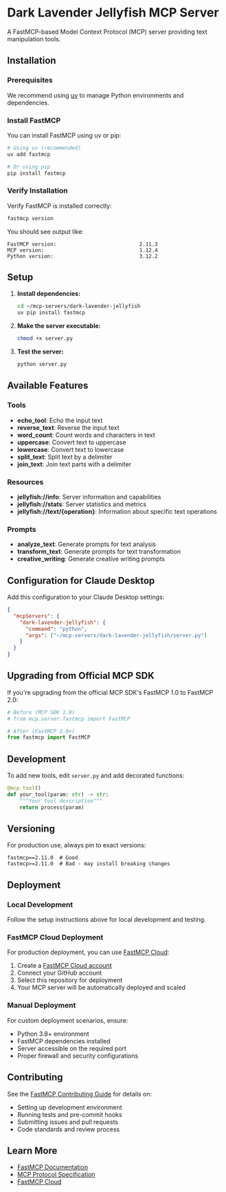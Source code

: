 # Dark Lavender Jellyfish MCP Server

A FastMCP-based Model Context Protocol (MCP) server providing text manipulation tools.

## Installation

### Prerequisites

We recommend using [uv](https://docs.astral.sh/uv/getting-started/installation/) to manage Python environments and dependencies.

### Install FastMCP

You can install FastMCP using uv or pip:

```bash
# Using uv (recommended)
uv add fastmcp

# Or using pip
pip install fastmcp
```

### Verify Installation

Verify FastMCP is installed correctly:

```bash
fastmcp version
```

You should see output like:
```
FastMCP version:                           2.11.3
MCP version:                               1.12.4
Python version:                            3.12.2
```

## Setup

1. **Install dependencies:**
   ```bash
   cd ~/mcp-servers/dark-lavender-jellyfish
   uv pip install fastmcp
   ```

2. **Make the server executable:**
   ```bash
   chmod +x server.py
   ```

3. **Test the server:**
   ```bash
   python server.py
   ```

## Available Features

### Tools
- **echo_tool**: Echo the input text
- **reverse_text**: Reverse the input text  
- **word_count**: Count words and characters in text
- **uppercase**: Convert text to uppercase
- **lowercase**: Convert text to lowercase
- **split_text**: Split text by a delimiter
- **join_text**: Join text parts with a delimiter

### Resources
- **jellyfish://info**: Server information and capabilities
- **jellyfish://stats**: Server statistics and metrics
- **jellyfish://text/{operation}**: Information about specific text operations

### Prompts
- **analyze_text**: Generate prompts for text analysis
- **transform_text**: Generate prompts for text transformation
- **creative_writing**: Generate creative writing prompts

## Configuration for Claude Desktop

Add this configuration to your Claude Desktop settings:

```json
{
  "mcpServers": {
    "dark-lavender-jellyfish": {
      "command": "python",
      "args": ["~/mcp-servers/dark-lavender-jellyfish/server.py"]
    }
  }
}
```

## Upgrading from Official MCP SDK

If you're upgrading from the official MCP SDK's FastMCP 1.0 to FastMCP 2.0:

```python
# Before (MCP SDK 1.0)
# from mcp.server.fastmcp import FastMCP

# After (FastMCP 2.0+)
from fastmcp import FastMCP
```

## Development

To add new tools, edit `server.py` and add decorated functions:

```python
@mcp.tool()
def your_tool(param: str) -> str:
    """Your tool description"""
    return process(param)
```

## Versioning

For production use, always pin to exact versions:
```
fastmcp==2.11.0  # Good
fastmcp>=2.11.0  # Bad - may install breaking changes
```

## Deployment

### Local Development
Follow the setup instructions above for local development and testing.

### FastMCP Cloud Deployment

For production deployment, you can use [FastMCP Cloud](http://fastmcp.cloud/signup):

1. Create a [FastMCP Cloud account](http://fastmcp.cloud/signup)
2. Connect your GitHub account
3. Select this repository for deployment
4. Your MCP server will be automatically deployed and scaled

### Manual Deployment
For custom deployment scenarios, ensure:
- Python 3.8+ environment
- FastMCP dependencies installed
- Server accessible on the required port
- Proper firewall and security configurations

## Contributing

See the [FastMCP Contributing Guide](https://github.com/jlowin/fastmcp) for details on:
- Setting up development environment
- Running tests and pre-commit hooks
- Submitting issues and pull requests
- Code standards and review process

## Learn More

- [FastMCP Documentation](https://gofastmcp.com/)
- [MCP Protocol Specification](https://modelcontextprotocol.io/)
- [FastMCP Cloud](http://fastmcp.cloud/)